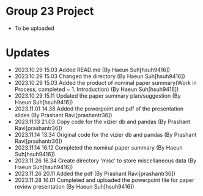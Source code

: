 # Group 23 Project
- To be uploaded

# Updates
- 2023.10.29 15.03 Added READ.md (By Haeun Suh[hsuh9416])
- 2023.10.29 15.03 Changed the directory (By Haeun Suh[hsuh9416])
- 2023.10.29 15.03 Added the product of nominal paper summary(Work in Process, completed ~ 1. Introduction) (By Haeun Suh[hsuh9416])
- 2023.10.29 15.11 Updated the paper summary plan/suggestion (By Haeun Suh[hsuh9416])
- 2023.11.01 14.38 Added the powerpoint and pdf of the presentation slides (By Prashant Ravi[prashantr36])
- 2023.11.13 21.03 Copy code for the vizier db and pandas (By Prashant Ravi[prashantr36])
- 2023.11.14 13.34 Original code for the vizier db and pandas (By Prashant Ravi[prashantr36])
- 2023.11.14 16.12 Completed the nominal paper summary (By Haeun Suh[hsuh9416])
- 2023.11.26 16.34 Create directory 'misc' to store miscellaneous data (By Haeun Suh[hsuh9416])
- 2023.11.26 20.11 Added the pdf (By Prashant Ravi[prashantr36])
- 2023.11.28 16.01 Completed and uploaded the powerpoint file for paper review presentation (By Haeun Suh[hsuh9416])